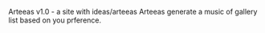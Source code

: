 Arteeas v1.0 - a site with ideas/arteeas
Arteeas generate a music of gallery list based on you prference.
